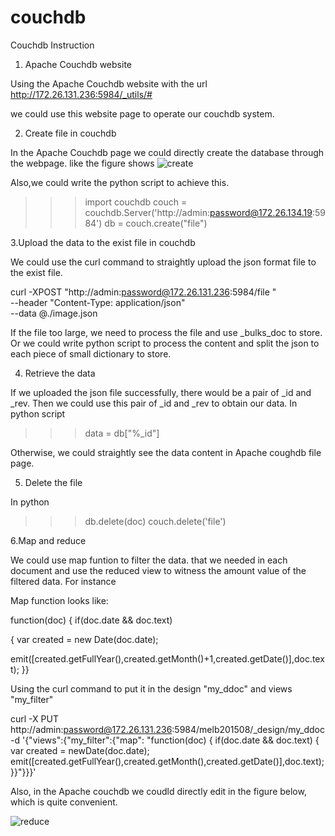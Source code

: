 # couchdb


Couchdb Instruction


1. Apache Couchdb website

Using the Apache Couchdb website with the url http://172.26.131.236:5984/_utils/#

we could use this website page to operate our couchdb system.


2. Create file in couchdb

In the Apache Couchdb page we could directly create the database through the webpage.
like the figure shows
![create](https://user-images.githubusercontent.com/70568760/119521063-64056880-bdad-11eb-9189-6785b4b55d3c.jpg)

Also,we could write the python script to achieve this.

>>>import couchdb
>>>couch = couchdb.Server('http://admin:password@172.26.134.19:5984')
>>db = couch.create("file")

3.Upload the data to the exist file in couchdb

We could use the curl command to straightly upload the json format file to the exist file.

curl -XPOST "http://admin:password@172.26.131.236:5984/file " \
--header "Content-Type: application/json" \
  --data @./image.json
  
If the file too large, we need to process the file and use _bulks_doc to store.
Or we could write python script to process the content and split the json to each piece of small dictionary to store.

4. Retrieve the data
 
If we uploaded the json file successfully, there would be a pair of _id and _rev.
Then we could use this pair of _id and _rev to obtain our data.
In python script

>>>data = db["%_id"]
 
Otherwise, we could straightly see the data content in Apache coughdb file page.
 
5. Delete the file

In python

>>> db.delete(doc)
>>> couch.delete('file')

6.Map and reduce

We could use map funtion to filter the data. that we needed in each document and use the reduced view to witness the amount value of the filtered data. 
For instance

Map function looks like:

function(doc) { if(doc.date && doc.text)

{ var created = new Date(doc.date);

emit([created.getFullYear(),created.getMonth()+1,created.getDate()],doc.text); }}

Using the curl command to put it in the design "my_ddoc" and views "my_filter"

curl -X PUT http://admin:password@172.26.131.236:5984/melb201508/_design/my_ddoc\
     -d '{"views":{"my_filter":{"map":
         "function(doc) { if(doc.date && doc.text) 
         { var created = newDate(doc.date);
         emit([created.getFullYear(),created.getMonth(),created.getDate()],doc.text); }}"}}}'

Also, in the Apache couchdb we coudld directly edit in the figure below, which is quite convenient.

![reduce](https://user-images.githubusercontent.com/70568760/119520267-babe7280-bdac-11eb-903c-9ccf162242b3.jpg)


